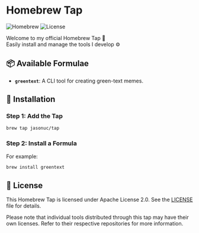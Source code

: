 # Homebrew Tap

![Homebrew](https://img.shields.io/badge/Homebrew-Tap-brightgreen?logo=homebrew)
![License](https://img.shields.io/github/license/jasonuc/homebrew-tap)

Welcome to my official Homebrew Tap 🎉  
Easily install and manage the tools I develop ⚙️

## 📦 Available Formulae

- **`greentext`**: A CLI tool for creating green-text memes.

## 🚀 Installation

### Step 1: Add the Tap

```bash
brew tap jasonuc/tap
```

### Step 2: Install a Formula

For example:

```bash
brew install greentext
```

## 📜 License

This Homebrew Tap is licensed under Apache License 2.0. See the [LICENSE](LICENSE) file for details.

Please note that individual tools distributed through this tap may have their own licenses. Refer to their respective repositories for more information.
